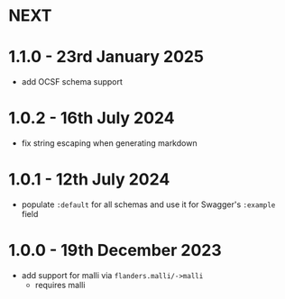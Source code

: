 # NEXT

# 1.1.0 - 23rd January 2025

- add OCSF schema support

# 1.0.2 - 16th July 2024

- fix string escaping when generating markdown

# 1.0.1 - 12th July 2024

- populate `:default` for all schemas and use it for Swagger's `:example` field

# 1.0.0 - 19th December 2023

- add support for malli via `flanders.malli/->malli`
  - requires malli
